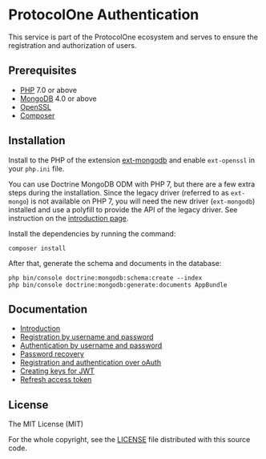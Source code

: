 ProtocolOne Authentication
==========================

This service is part of the ProtocolOne ecosystem and serves to ensure the registration 
and authorization of users.

Prerequisites
-------------
- [PHP](https://secure.php.net/) 7.0 or above
- [MongoDB](https://www.mongodb.com/) 4.0 or above
- [OpenSSL](https://www.openssl.org/)
- [Composer](https://getcomposer.org/)

Installation
-------------
Install to the PHP of the extension [ext-mongodb](https://docs.mongodb.com/ecosystem/drivers/php/) 
and enable `ext-openssl` in your `php.ini` file.

You can use Doctrine MongoDB ODM with PHP 7, but there are a few extra steps during 
the installation. Since the legacy driver (referred to as `ext-mongo`) is not available 
on PHP 7, you will need the new driver (`ext-mongodb`) installed and use a polyfill to 
provide the API of the legacy driver. See instruction on the [introduction page](https://www.doctrine-project.org/projects/doctrine-mongodb-odm/en/latest/reference/introduction.html#using-php-7).

Install the dependencies by running the command:

    composer install
    
After that, generate the schema and documents in the database:

    php bin/console doctrine:mongodb:schema:create --index
    php bin/console doctrine:mongodb:generate:documents AppBundle

Documentation
-------------
- [Introduction](app/Resources/doc/introduction.md)
- [Registration by username and password](app/Resources/doc/registration-by-username.md)
- [Authentication by username and password](app/Resources/doc/authentication-by-username.md)
- [Password recovery](app/Resources/doc/password-recovery.md)
- [Registration and authentication over oAuth](app/Resources/doc/oauth-client.md)
- [Creating keys for JWT](app/Resources/doc/creating-keys-for-jwt.md)
- [Refresh access token](app/Resources/doc/refresh-access-token.md)

License
-------
The MIT License (MIT)

For the whole copyright, see the [LICENSE](LICENSE) file distributed with this 
source code.
